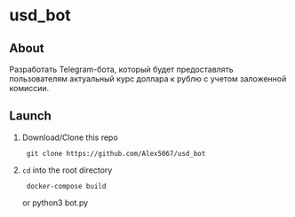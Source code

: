 # usd_bot
## About
Разработать Telegram-бота, который будет предоставлять пользователям актуальный курс доллара к рублю с учетом заложенной комиссии.

## Launch
1. Download/Clone this repo

        git clone https://github.com/Alex5067/usd_bot
        
2. `cd` into the root directory

        docker-compose build
   or
        python3 bot.py
